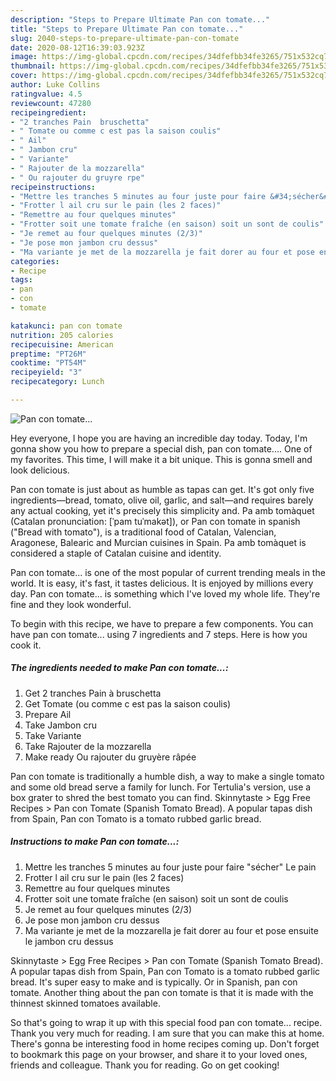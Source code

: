 ```yaml
---
description: "Steps to Prepare Ultimate Pan con tomate..."
title: "Steps to Prepare Ultimate Pan con tomate..."
slug: 2040-steps-to-prepare-ultimate-pan-con-tomate
date: 2020-08-12T16:39:03.923Z
image: https://img-global.cpcdn.com/recipes/34dfefbb34fe3265/751x532cq70/pan-con-tomate-photo-principale-de-la-recette.jpg
thumbnail: https://img-global.cpcdn.com/recipes/34dfefbb34fe3265/751x532cq70/pan-con-tomate-photo-principale-de-la-recette.jpg
cover: https://img-global.cpcdn.com/recipes/34dfefbb34fe3265/751x532cq70/pan-con-tomate-photo-principale-de-la-recette.jpg
author: Luke Collins
ratingvalue: 4.5
reviewcount: 47280
recipeingredient:
- "2 tranches Pain  bruschetta"
- " Tomate ou comme c est pas la saison coulis"
- " Ail"
- " Jambon cru"
- " Variante"
- " Rajouter de la mozzarella"
- " Ou rajouter du gruyre rpe"
recipeinstructions:
- "Mettre les tranches 5 minutes au four juste pour faire &#34;sécher&#34; Le pain"
- "Frotter l ail cru sur le pain (les 2 faces)"
- "Remettre au four quelques minutes"
- "Frotter soit une tomate fraîche (en saison) soit un sont de coulis"
- "Je remet au four quelques minutes (2/3)"
- "Je pose mon jambon cru dessus"
- "Ma variante je met de la mozzarella je fait dorer au four et pose ensuite le jambon cru dessus"
categories:
- Recipe
tags:
- pan
- con
- tomate

katakunci: pan con tomate 
nutrition: 205 calories
recipecuisine: American
preptime: "PT26M"
cooktime: "PT54M"
recipeyield: "3"
recipecategory: Lunch

---
```



![Pan con tomate...](https://img-global.cpcdn.com/recipes/34dfefbb34fe3265/751x532cq70/pan-con-tomate-photo-principale-de-la-recette.jpg)

Hey everyone, I hope you are having an incredible day today. Today, I'm gonna show you how to prepare a special dish, pan con tomate.... One of my favorites. This time, I will make it a bit unique. This is gonna smell and look delicious.

Pan con tomate is just about as humble as tapas can get. It&#39;s got only five ingredients—bread, tomato, olive oil, garlic, and salt—and requires barely any actual cooking, yet it&#39;s precisely this simplicity and. Pa amb tomàquet (Catalan pronunciation: [ˈpam tuˈmakət]), or Pan con tomate in spanish (&#34;Bread with tomato&#34;), is a traditional food of Catalan, Valencian, Aragonese, Balearic and Murcian cuisines in Spain. Pa amb tomàquet is considered a staple of Catalan cuisine and identity.

Pan con tomate... is one of the most popular of current trending meals in the world. It is easy, it's fast, it tastes delicious. It is enjoyed by millions every day. Pan con tomate... is something which I've loved my whole life. They're fine and they look wonderful.


To begin with this recipe, we have to prepare a few components. You can have pan con tomate... using 7 ingredients and 7 steps. Here is how you cook it.

<!--inarticleads1-->

##### The ingredients needed to make Pan con tomate...:

1. Get 2 tranches Pain à bruschetta
1. Get  Tomate (ou comme c est pas la saison coulis)
1. Prepare  Ail
1. Take  Jambon cru
1. Take  Variante
1. Take  Rajouter de la mozzarella
1. Make ready  Ou rajouter du gruyère râpée


Pan con tomate is traditionally a humble dish, a way to make a single tomato and some old bread serve a family for lunch. For Tertulia&#39;s version, use a box grater to shred the best tomato you can find. Skinnytaste &gt; Egg Free Recipes &gt; Pan con Tomate (Spanish Tomato Bread). A popular tapas dish from Spain, Pan con Tomato is a tomato rubbed garlic bread. 

<!--inarticleads2-->

##### Instructions to make Pan con tomate...:

1. Mettre les tranches 5 minutes au four juste pour faire &#34;sécher&#34; Le pain
1. Frotter l ail cru sur le pain (les 2 faces)
1. Remettre au four quelques minutes
1. Frotter soit une tomate fraîche (en saison) soit un sont de coulis
1. Je remet au four quelques minutes (2/3)
1. Je pose mon jambon cru dessus
1. Ma variante je met de la mozzarella je fait dorer au four et pose ensuite le jambon cru dessus


Skinnytaste &gt; Egg Free Recipes &gt; Pan con Tomate (Spanish Tomato Bread). A popular tapas dish from Spain, Pan con Tomato is a tomato rubbed garlic bread. It&#39;s super easy to make and is typically. Or in Spanish, pan con tomate. Another thing about the pan con tomate is that it is made with the thinnest skinned tomatoes available. 

So that's going to wrap it up with this special food pan con tomate... recipe. Thank you very much for reading. I am sure that you can make this at home. There's gonna be interesting food in home recipes coming up. Don't forget to bookmark this page on your browser, and share it to your loved ones, friends and colleague. Thank you for reading. Go on get cooking!
